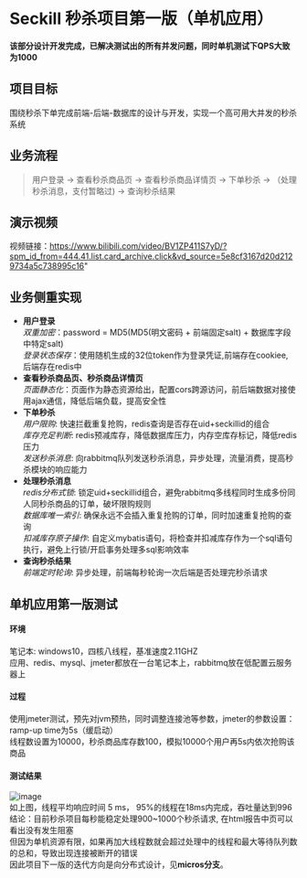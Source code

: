 # Seckill 秒杀项目第一版（单机应用）
<b>该部分设计开发完成，已解决测试出的所有并发问题，同时单机测试下QPS大致为1000</b>
## 项目目标
围绕秒杀下单完成前端-后端-数据库的设计与开发，实现一个高可用大并发的秒杀系统

## 业务流程
> 用户登录 -> 查看秒杀商品页 -> 查看秒杀商品详情页 -> 下单秒杀 -> （处理秒杀消息，支付暂略过)  -> 查询秒杀结果
## 演示视频
视频链接：https://www.bilibili.com/video/BV1ZP411S7yD/?spm_id_from=444.41.list.card_archive.click&vd_source=5e8cf3167d20d2129734a5c738995c16"
## 业务侧重实现
<ul>
   <li><b>用户登录</b></li>
   <i>双重加密</i>：password = MD5(MD5(明文密码 + 前端固定salt) + 数据库字段中特定salt)<br>
   <i>登录状态保存</i>：使用随机生成的32位token作为登录凭证,前端存在cookiee, 后端存在redis中<br>
   <li><b>查看秒杀商品页、秒杀商品详情页</b></li>
   <i>页面静态化</i>：页面作为静态资源给出，配置cors跨源访问，前后端数据对接使用ajax通信，降低后端负载，提高安全性<br>
   <li><b>下单秒杀</b></li>
   <i>用户限购</i>: 快速拦截重复抢购，redis查询是否存在uid+seckillid的组合<br>
   <i>库存充足判断</i>: redis预减库存，降低数据库压力，内存空库存标记，降低redis压力<br>
   <i>发送秒杀消息</i>: 向rabbitmq队列发送秒杀消息，异步处理，流量消费，提高秒杀模块的响应能力<br>
   <li><b>处理秒杀消息</b></li>
   <i>redis分布式锁</i>: 锁定uid+seckillid组合，避免rabbitmq多线程同时生成多份同人同秒杀商品的订单，破坏限购规则<br>
   <i>数据库唯一索引</i>: 确保永远不会插入重复抢购的订单，同时加速重复抢购的查询<br>
   <i>扣减库存原子操作</i>: 自定义mybatis语句，将检查并扣减库存作为一个sql语句执行，避免上行锁/开启事务处理多sql影响效率<br>
   <li><b>查询秒杀结果</b></li>
   <i>前端定时轮询</i>: 异步处理，前端每秒轮询一次后端是否处理完秒杀请求<br>
</ul>

## 单机应用第一版测试
#### 环境
笔记本: windows10，四核八线程，基准速度2.11GHZ<br>
应用、redis、mysql、jmeter都放在一台笔记本上，rabbitmq放在低配置云服务器上<br>

#### 过程
使用jmeter测试，预先对jvm预热，同时调整连接池等参数，jmeter的参数设置：ramp-up time为5s（缓启动）<br>
线程数设置为10000，秒杀商品库存数100，模拟10000个用户再5s内依次抢购该商品<br>

#### 测试结果
![image](https://user-images.githubusercontent.com/92317070/232324873-40cb0517-30cc-4440-bf05-03dfa64b5748.png)<br>
如上图，线程平均响应时间 5 ms， 95%的线程在18ms内完成，吞吐量达到996<br>
结论：目前秒杀项目每秒能稳定处理900~1000个秒杀请求, 在html报告中页可以看出没有发生阻塞<br>
但因为单机资源有限，如果再加大线程数就会超过处理中的线程和最大等待队列数的总和，导致出现连接被断开的错误<br>
因此项目下一版的迭代方向是向分布式设计，见<b>micros分支</b>。


